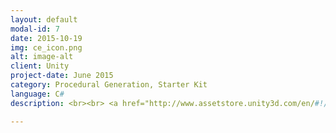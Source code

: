 ```yaml
---
layout: default
modal-id: 7
date: 2015-10-19
img: ce_icon.png
alt: image-alt
client: Unity
project-date: June 2015
category: Procedural Generation, Starter Kit
language: C# 
description: <br><br> <a href="http://www.assetstore.unity3d.com/en/#!/content/37158"> Unity Store </a> <br><br> <strong> Procedurally Generated Cave Exploration Starter Kit </strong> <br> <br> Provides a starting point to create an atmospheric 2D exploration game. <br> <br> <strong> Features: </strong> <br> - Procedural tile system. Easily create levels of any size. <br> - Create infinite levels <br> - Four different texture packs <br> - Damage System <br> - Three different enemy types <br> - 2D lighting <br> - Extensive Object pooling <br> - Path Finding <br> <br>

---
```

